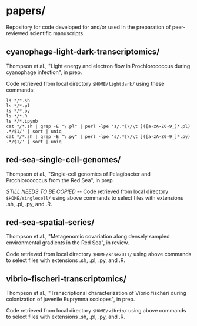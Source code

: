 # papers/

Repository for code developed for and/or used in the preparation of peer-reviewed scientific manuscripts.

## cyanophage-light-dark-transcriptomics/

Thompson et al., "Light energy and electron flow in Prochlorococcus during cyanophage infection", in prep.

Code retrieved from local directory `$HOME/lightdark/` using these commands:

    ls */*.sh
    ls */*.pl
    ls */*.py
    ls */*.R
    ls */*.ipynb
    cat */*.sh | grep -E "\.pl" | perl -lpe 's/.*[\/\t ]([a-zA-Z0-9_]*.pl) .*/$1/' | sort | uniq
    cat */*.sh | grep -E "\.py" | perl -lpe 's/.*[\/\t ]([a-zA-Z0-9_]*.py) .*/$1/' | sort | uniq

## red-sea-single-cell-genomes/

Thompson et al., "Single-cell genomics of Pelagibacter and Prochlorococcus from the Red Sea", in prep.

*STILL NEEDS TO BE COPIED --* Code retrieved from local directory `$HOME/singlecell/` using above commands to select files with extensions .sh, .pl, .py, and .R.

## red-sea-spatial-series/

Thompson et al., "Metagenomic covariation along densely sampled environmental gradients in the Red Sea", in review.

Code retrieved from local directory `$HOME/krse2011/` using above commands to select files with extensions .sh, .pl, .py, and .R.

## vibrio-fischeri-transcriptomics/

Thompson et al., "Transcriptional characterization of Vibrio fischeri during colonization of juvenile Euprymna scolopes", in prep.

Code retrieved from local directory `$HOME/vibrio/` using above commands to select files with extensions .sh, .pl, .py, and .R.
